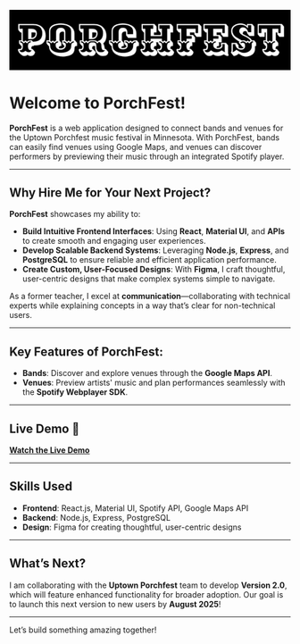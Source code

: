 ![PorchFest](./porchfest.png)

# **Welcome to PorchFest!**

**PorchFest** is a web application designed to connect bands and venues for the Uptown Porchfest music festival in Minnesota. With PorchFest, bands can easily find venues using Google Maps, and venues can discover performers by previewing their music through an integrated Spotify player.

---

## **Why Hire Me for Your Next Project?**

**PorchFest** showcases my ability to:

- **Build Intuitive Frontend Interfaces**: Using **React**, **Material UI**, and **APIs** to create smooth and engaging user experiences.
- **Develop Scalable Backend Systems**: Leveraging **Node.js**, **Express**, and **PostgreSQL** to ensure reliable and efficient application performance.
- **Create Custom, User-Focused Designs**: With **Figma**, I craft thoughtful, user-centric designs that make complex systems simple to navigate.

As a former teacher, I excel at **communication**—collaborating with technical experts while explaining concepts in a way that’s clear for non-technical users.

---

## **Key Features of PorchFest**:
- **Bands**: Discover and explore venues through the **Google Maps API**.
- **Venues**: Preview artists' music and plan performances seamlessly with the **Spotify Webplayer SDK**.

---

## **Live Demo 🎥**
[**Watch the Live Demo**](https://youtu.be/L3whZrqDOaY?si=A5xaGbVybdhCT08U)

---

## **Skills Used**
- **Frontend**: React.js, Material UI, Spotify API, Google Maps API
- **Backend**: Node.js, Express, PostgreSQL
- **Design**: Figma for creating thoughtful, user-centric designs

---

## **What’s Next?**
I am collaborating with the **Uptown Porchfest** team to develop **Version 2.0**, which will feature enhanced functionality for broader adoption. Our goal is to launch this next version to new users by **August 2025**!

---

Let’s build something amazing together!
